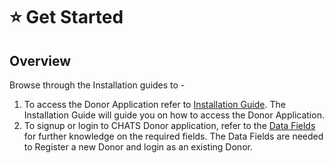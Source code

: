 # ⭐ Get Started

## Overview&#x20;

Browse through the Installation guides to -

1. To access the Donor Application refer to [Installation Guide](installation-guide.md). The Installation Guide will guide you on how to access the Donor Application.
2. To signup or login to CHATS Donor application, refer to the [Data Fields](../ngo-web-application/data-fields.md) for further knowledge on the required fields. The Data Fields are needed to Register a new Donor and login as an existing Donor.
